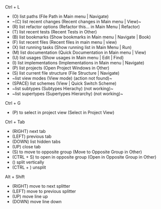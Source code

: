 Ctrl + L

- (O) list paths (File Path in Main menu | Navigate)
- ~(C) list recent changes (Recent changes in Main menu | View)~
- (R) list refactor options (Refactor this... in Main Menu | Refactor)
- (T) list recent tests (Recent Tests in Other)
- (B) list bookmarks (Show bookmarks in Main menu | Navigate | Book)
- (F) list recent files (Recent files in main menu | view)
- (X) list running tasks (Show running list in Main Menu | Run)
- (M) list documentation (Quick Documentation in Main menu | View)
- (U) list usages (Show usages in Main menu | Edit | Find)
- (I) list implementations (Implementations in Main menu | Navigate)
- (P) list projects (Open Project Windows in Other)
- (S) list current file structure (File Structure | Navigate)
- ~list view modes (View mode) (action not found)~
- (SPACE) list schemes (View | Quick Switch Scheme)
- ~list subtypes (Subtypes Hierachy) (not working)~
- ~list supertypes (Supertypes Hierarchy) (not working)~

Ctrl + G
- (P) to select in project view (Select in Project View)


Ctrl + Tab
- (RIGHT) next tab
- (LEFT) previous tab
- (DOWN) list hidden tabs
- (UP) close tab
- (S) to move to opposite group (Move to Opposite Group in Other)
- (CTRL + S) to open in opposite group (Open in Opposite Group in Other)
- (\) split vertically
- (CTRL + \) unsplit

Alt + Shift
- (RIGHT) move to next splitter
- (LEFT) move to previous splitter
- (UP) move line up
- (DOWN) move line down

